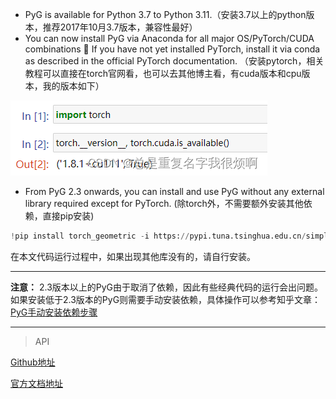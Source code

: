 - PyG is available for Python 3.7 to Python 3.11.（安装3.7以上的python版本，推荐2017年10月3.7版本，兼容性最好）
- You can now install PyG via Anaconda for all major OS/PyTorch/CUDA combinations 🤗 If you have not yet installed PyTorch, install it via conda as described in the official PyTorch documentation. （安装pytorch，相关教程可以直接在torch官网看，也可以去其他博主看，有cuda版本和cpu版本，我的版本如下）

![img.png](img.png)

- From PyG 2.3 onwards, you can install and use PyG without any external library required except for PyTorch. (除torch外，不需要额外安装其他依赖，直接pip安装)

```python
!pip install torch_geometric -i https://pypi.tuna.tsinghua.edu.cn/simple
```

在本文代码运行过程中，如果出现其他库没有的，请自行安装。

****
**注意：**
2.3版本以上的PyG由于取消了依赖，因此有些经典代码的运行会出问题。如果安装低于2.3版本的PyG则需要手动安装依赖，具体操作可以参考知乎文章：[PyG手动安装依赖步骤](https://zhuanlan.zhihu.com/p/601236097?utm_id=0)

****

> API

[Github地址](https://github.com/pyg-team/pytorch_geometric)

[官方文档地址](https://pytorch-geometric.readthedocs.io/en/latest/)